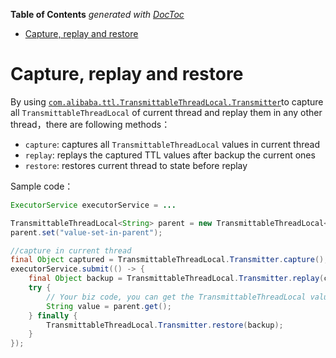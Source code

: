 <!-- START doctoc generated TOC please keep comment here to allow auto update -->
<!-- DON'T EDIT THIS SECTION, INSTEAD RE-RUN doctoc TO UPDATE -->
**Table of Contents**  *generated with [DocToc](https://github.com/thlorenz/doctoc)*

- [Capture, replay and restore](#capture-replay-and-restore)

<!-- END doctoc generated TOC please keep comment here to allow auto update -->

# Capture, replay and restore

By using [`com.alibaba.ttl.TransmittableThreadLocal.Transmitter`](src/main/java/com/alibaba/ttl/TransmittableThreadLocal.java)to capture all `TransmittableThreadLocal` of current thread and replay them in any other thread，there are following methods：

- `capture`: captures all `TransmittableThreadLocal` values in current thread
- `replay`: replays the captured TTL values after backup the current ones
- `restore`: restores current thread to state before replay

Sample code：

```java
ExecutorService executorService = ...

TransmittableThreadLocal<String> parent = new TransmittableThreadLocal<String>();
parent.set("value-set-in-parent");

//capture in current thread
final Object captured = TransmittableThreadLocal.Transmitter.capture();
executorService.submit(() -> {
    final Object backup = TransmittableThreadLocal.Transmitter.replay(captured);
    try {
        // Your biz code, you can get the TransmittableThreadLocal value from here
        String value = parent.get();
    } finally {
        TransmittableThreadLocal.Transmitter.restore(backup);
    }
});
```